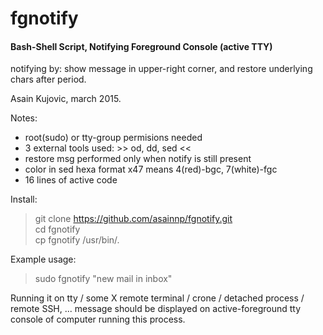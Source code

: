 # fgnotify 
#### Bash-Shell Script, Notifying Foreground Console (active TTY) 
notifying by: show message in upper-right corner, and restore underlying chars after period.

Asain Kujovic, march 2015.

Notes: 
- root(sudo) or tty-group permisions needed
- 3 external tools used:  >> od, dd, sed <<
- restore msg performed only when notify is still present
- color in sed hexa format x47 means 4(red)-bgc, 7(white)-fgc
- 16 lines of active code

Install:
> git clone https://github.com/asainnp/fgnotify.git  
> cd fgnotify  
> cp fgnotify /usr/bin/.  

Example usage:
> sudo fgnotify "new mail in inbox"

Running it on tty / some X remote terminal / crone / detached process / remote SSH, ... message should be displayed on active-foreground tty console of computer running this process.
